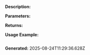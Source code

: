 
## 

**Description:** 

**Parameters:**


**Returns:** 

**Usage Example:**
```typescript

```

**Generated:** 2025-08-24T11:29:36.628Z
